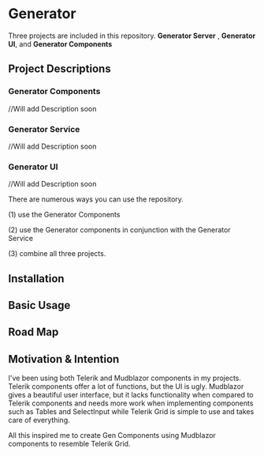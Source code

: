 # Generator
 
Three projects are included in this repository.
**Generator Server** , **Generator UI**, and **Generator Components**

 
## Project Descriptions

### Generator Components
//Will add Description soon
### Generator Service
//Will add Description soon
### Generator UI
//Will add Description soon


 
There are numerous ways you can use the repository.

(1) use the Generator Components

(2) use the Generator components in conjunction with the Generator Service

(3) combine all three projects.

## Installation

## Basic Usage

## Road Map


## Motivation & Intention
I've been using both Telerik and Mudblazor components in my projects. Telerik components offer a lot of functions, but the UI is ugly. Mudblazor gives a beautiful user interface, but it lacks functionality when compared to Telerik components and needs more work when implementing components such as Tables and SelectInput
while Telerik Grid is simple to use and takes care of everything.

All this inspired me to create Gen Components using Mudblazor components to resemble Telerik Grid.
